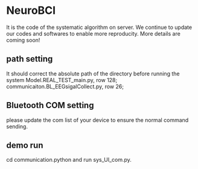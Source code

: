 # NeuroBCI
It is the code of the systematic algorithm on server. We continue to update our codes and softwares to enable more reproducity. More details are coming soon!

## path setting
It should correct the absolute path of the directory before running the system
Model.REAL_TEST_main.py, row 128;
communicaiton.BL_EEGsigalCollect.py, row 26;
## Bluetooth COM setting
please update the com list of your device to ensure the normal command sending. 

## demo run
cd communication.python and run sys_UI_com.py.
